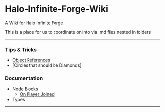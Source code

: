 # Halo-Infinite-Forge-Wiki
A Wiki for Halo Infinite Forge

This is a place for us to coordinate on into via .md files nested in folders

---
### Tips & Tricks
* [Object References](https://github.com/nateonline/Halo-Infinite-Forge-Wiki/blob/main/Tips%20&%20Tricks/Object%20References.md)
* [Circles that should be Diamonds]

### Documentation
* Node Blocks
	* [On Player Joined](https://github.com/nateonline/Halo-Infinite-Forge-Wiki/blob/main/Documentation/Node%20Blocks/On%20Player%20Joined.md)
* Types
---